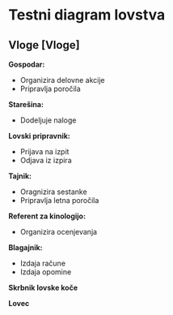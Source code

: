 # Testni diagram lovstva

## Vloge [Vloge]
**Gospodar:**
- Organizira delovne akcije
- Pripravlja poročila

**Starešina:**
- Dodeljuje naloge

**Lovski pripravnik:**
- Prijava na izpit
- Odjava iz izpira

**Tajnik:**
- Oragnizira sestanke
- Pripravlja letna poročila

**Referent za kinologijo:**
- Organizira ocenjevanja

**Blagajnik:**
- Izdaja račune
- Izdaja opomine

**Skrbnik lovske koče**

**Lovec**
# 
